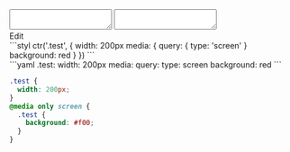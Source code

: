 <div data-size="200" class="code-cont" data-example="query-type">
    <div class="code">
        <div class="code-wrap">
            <textarea id="stylus"></textarea>
            <textarea id="css"></textarea>
            <div class="edit-code">
                <span>Edit</span>
            </div>
        </div>
    </div>
</div>


<div data-size="200" data-examples="stylus"></div>
```styl
ctr('.test', {
  width: 200px
  media: {
    query: {
      type: 'screen'
    }
    background: red
  }
})
```

<div data-size="200" data-examples="yaml"></div>
```yaml
.test:
  width: 200px
  media:
    query:
      type: screen
    background: red
```

```css
.test {
  width: 200px;
}
@media only screen {
  .test {
    background: #f00;
  }
}
```
<div class="cf"></div>
